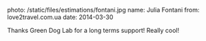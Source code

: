 photo: /static/files/estimations/fontani.jpg
name: Julia Fontani
from: love2travel.com.ua
date: 2014-03-30

Thanks Green Dog Lab for a long terms support! Really cool!